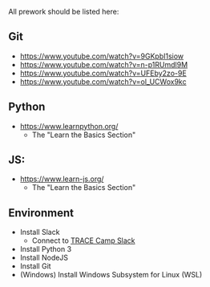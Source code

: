 All prework should be listed here:

## Git
* https://www.youtube.com/watch?v=9GKpbI1siow
* https://www.youtube.com/watch?v=n-p1RUmdl9M
* https://www.youtube.com/watch?v=UFEby2zo-9E
* https://www.youtube.com/watch?v=ol_UCWox9kc

## Python
* https://www.learnpython.org/
    * The "Learn the Basics Section"

## JS:
* https://www.learn-js.org/
    * The "Learn the Basics Section"


## Environment
* Install Slack
  * Connect to [TRACE Camp Slack](https://join.slack.com/t/tracecamp/shared_invite/enQtNjc1MTUwODIxMjgyLWY0M2EwMjZmZjBmZDNjYzVhYzM5NWYzZTFjNGNlNGUxZDY4YTg1NGJlMGIyMGZmYTUxNTQ4ZGM5OGQ0ZDMyZmY)
* Install Python 3
* Install NodeJS
* Install Git
* (Windows) Install Windows Subsystem for Linux (WSL)


